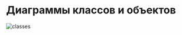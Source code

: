 # Диаграммы классов и объектов
![classes](https://github.com/user-attachments/assets/ca79e4c4-5bad-4023-97c6-2c7897cc4e32)
